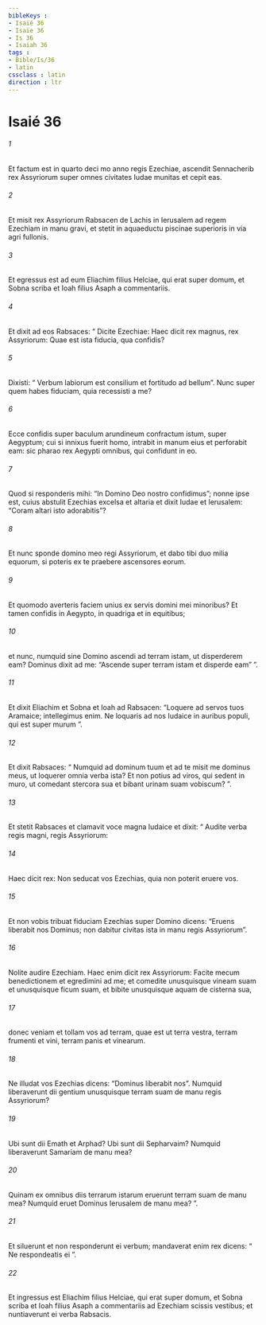 ```yaml
---
bibleKeys : 
- Isaié 36
- Isaïe 36
- Is 36
- Isaiah 36
tags : 
- Bible/Is/36
- latin
cssclass : latin
direction : ltr
---
```


# Isaié 36

###### 1
Et factum est in quarto deci mo anno regis Ezechiae, ascendit Sennacherib rex Assyriorum super omnes civitates Iudae munitas et cepit eas. 
###### 2
Et misit rex Assyriorum Rabsacen de Lachis in Ierusalem ad regem Ezechiam in manu gravi, et stetit in aquaeductu piscinae superioris in via agri fullonis. 
###### 3
Et egressus est ad eum Eliachim filius Helciae, qui erat super domum, et Sobna scriba et Ioah filius Asaph a commentariis. 
###### 4
Et dixit ad eos Rabsaces: “ Dicite Ezechiae: Haec dicit rex magnus, rex Assyriorum: Quae est ista fiducia, qua confidis? 
###### 5
Dixisti: “ Verbum labiorum est consilium et fortitudo ad bellum”. Nunc super quem habes fiduciam, quia recessisti a me? 
###### 6
Ecce confidis super baculum arundineum confractum istum, super Aegyptum; cui si innixus fuerit homo, intrabit in manum eius et perforabit eam: sic pharao rex Aegypti omnibus, qui confidunt in eo. 
###### 7
Quod si responderis mihi: “In Domino Deo nostro confidimus”; nonne ipse est, cuius abstulit Ezechias excelsa et altaria et dixit Iudae et Ierusalem: “Coram altari isto adorabitis”? 
###### 8
Et nunc sponde domino meo regi Assyriorum, et dabo tibi duo milia equorum, si poteris ex te praebere ascensores eorum. 
###### 9
Et quomodo averteris faciem unius ex servis domini mei minoribus? Et tamen confidis in Aegypto, in quadriga et in equitibus; 
###### 10
et nunc, numquid sine Domino ascendi ad terram istam, ut disperderem eam? Dominus dixit ad me: “Ascende super terram istam et disperde eam” ”.
###### 11
Et dixit Eliachim et Sobna et Ioah ad Rabsacen: “Loquere ad servos tuos Aramaice; intellegimus enim. Ne loquaris ad nos Iudaice in auribus populi, qui est super murum ”. 
###### 12
Et dixit Rabsaces: “ Numquid ad dominum tuum et ad te misit me dominus meus, ut loquerer omnia verba ista? Et non potius ad viros, qui sedent in muro, ut comedant stercora sua et bibant urinam suam vobiscum? ”.
###### 13
Et stetit Rabsaces et clamavit voce magna Iudaice et dixit: “ Audite verba regis magni, regis Assyriorum: 
###### 14
Haec dicit rex: Non seducat vos Ezechias, quia non poterit eruere vos. 
###### 15
Et non vobis tribuat fiduciam Ezechias super Domino dicens: “Eruens liberabit nos Dominus; non dabitur civitas ista in manu regis Assyriorum”. 
###### 16
Nolite audire Ezechiam. Haec enim dicit rex Assyriorum: Facite mecum benedictionem et egredimini ad me; et comedite unusquisque vineam suam et unusquisque ficum suam, et bibite unusquisque aquam de cisterna sua, 
###### 17
donec veniam et tollam vos ad terram, quae est ut terra vestra, terram frumenti et vini, terram panis et vinearum. 
###### 18
Ne illudat vos Ezechias dicens: “Dominus liberabit nos”. Numquid liberaverunt dii gentium unusquisque terram suam de manu regis Assyriorum? 
###### 19
Ubi sunt dii Emath et Arphad? Ubi sunt dii Sepharvaim? Numquid liberaverunt Samariam de manu mea? 
###### 20
Quinam ex omnibus diis terrarum istarum eruerunt terram suam de manu mea? Numquid eruet Dominus Ierusalem de manu mea? ”.
###### 21
Et siluerunt et non responderunt ei verbum; mandaverat enim rex dicens: “ Ne respondeatis ei ”. 
###### 22
Et ingressus est Eliachim filius Helciae, qui erat super domum, et Sobna scriba et Ioah filius Asaph a commentariis ad Ezechiam scissis vestibus; et nuntiaverunt ei verba Rabsacis.
